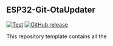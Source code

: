## ESP32-Git-OtaUpdater

[![Test](https://github.com/256dpi/arduino-mqtt/actions/workflows/test.yml/badge.svg)](https://github.com/hosanglee-kr/PlatformIO_Template_V001/actions/workflows/test.yml)
[![GitHub release](https://img.shields.io/github/release/256dpi/arduino-mqtt.svg)](https://github.com/hosanglee-kr/PlatformIO_Template_V001/releases)


This repository template contains all the 
